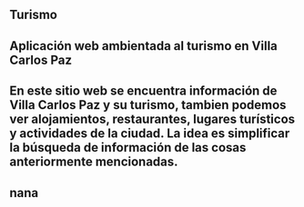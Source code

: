 ##  Turismo
##  Aplicación web ambientada al turismo en Villa Carlos Paz
##  En este sitio web se encuentra información de Villa Carlos Paz y su turismo, tambien podemos ver alojamientos, restaurantes, lugares turísticos y actividades de la ciudad. La idea es simplificar la búsqueda de información de las cosas anteriormente mencionadas.
##  nana
